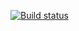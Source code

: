 [![Build status](https://ci.appveyor.com/api/projects/status/4iquwdhb7ivpnr77?svg=true)](https://ci.appveyor.com/project/Andrey09123/ajs-oop-1)